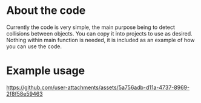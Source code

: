 # About the code
Currently the code is very simple, the main purpose being to detect collisions between objects. You can copy it into projects to use as desired.
Nothing within main function is needed, it is included as an example of how you can use the code.

# Example usage


https://github.com/user-attachments/assets/5a756adb-d11a-4737-8969-2f8f58e59463

